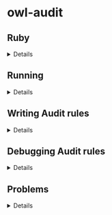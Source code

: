 # owl-audit

## Ruby

<details>
<summary>Details</summary>

The audit framework was originally written in jRuby 1.7

To install:

1) Create a file: `~/.rvmrc` with the following:

```
rvm_silence_path_mismatch_check_flag=1
rvm_ignore_gemsets_flag=1
```

2) Install RVM

```zsh
curl -sSL https://get.rvm.io | bash -s stable --ruby=jruby-1.7 --without-gems="gem-wrappers rubygems-bundler rake bundler"
```

3) Update `~/.zshrc`

```zsh
export PATH="$PATH:$HOME/.rvm/bin"
source $HOME/.rvm/scripts/rvm
```

4) Select jRuby 1.7.27

```zsh
rvm use jruby-1.7.27
```

</details>

## Running

<details>
<summary>Details</summary>

1) Load Fuseki

  - Start fuseki
  - Load OML data (eg., use the firesat-example, execute the gradle task `omlLoad`)

2) Get list of IRIs

    ```sparql
    select distinct ?iri where { 
      graph ?graph {} 
      BIND (str(?graph) AS ?iri)
    } order by ?iri
    ```
  
  Save the output as [iris.list](example/iris.list)

3) Run Audits

    Build the library (`./gradlew owl-audit:build`) then invoke the jar file like this:
  
    ```
    java -jar <path to owl-audit-<version>.jar --help
    ```
  
    Alternatively, run the audits from "source" after setting up the Ruby environment as follows:
    
    ```
    cd owl-audit
    export RUBYLIB=`pwd`/src/main/resources/audit-framework:`pwd`/src/main/resources/rubygems/logger-application-0.0.2/lib
    ```

4) Examples

  <details>
  <summary>audits/bundle</summary>
  
  ```
  ./src/main/resources/audit-framework/tools/run-audits-jena-cli \
      --host localhost \
      --port 3030 \
      --dataset firesat \
      --audit-tree `pwd`/example/audits/bundle \
      --iri-file `pwd`/example/iris.list \
      --prefix-file `pwd`/example/prefixes.yaml \
      --output-file `pwd`/example/results/test-bundle.xml
  ```
  
  
  See [example/results/test-bundle.xml](example/results/test-bundle.xml)
  
  </details>
  
  
  <details>
  <summary>audits/non-recurring</summary>
  
  
  ```
  ./src/main/resources/audit-framework/tools/run-audits-jena-cli \
      --host localhost \
      --port 3030 \
      --dataset firesat \
      --audit-tree `pwd`/example/audits/non-recurring \
      --iri-file `pwd`/example/iris.list \
      --prefix-file `pwd`/example/prefixes.yaml \
      --output-file `pwd`/example/results/test-non-recurring.xml
  ```
  
  See [example/results/test-non-recurring.xml](example/results/test-non-recurring.xml)
  
  </details>
  
  
  <details>
  <summary>audits/group/special</summary>
  
  ```
  ./src/main/resources/audit-framework/tools/run-audits-jena-cli \
      --host localhost \
      --port 3030 \
      --dataset firesat \
      --audit-tree `pwd`/exammple/audits/group/special \
      --iri-file `pwd`/example/iris.list \
      --prefix-file `pwd`/example/prefixes.yaml \
      --output-file `pwd`/example/results/test-group-special.xml
  ```
  
  See [example/results/test-group-special.xml](example/results/test-group-special.xml)
  
  </details>
  
  
  <details>
  <summary>audits/group/all/other</summary>
  
  ```
  ./src/main/resources/audit-framework/tools/run-audits-jena-cli \
      --host localhost \
      --port 3030 \
      --dataset firesat \
      --audit-tree `pwd`/example/audits/group/all/other \
      --iri-file `pwd`/example/iris.list \
      --prefix-file `pwd`/example/prefixes.yaml \
      --output-file `pwd`/example/results/test-group-all-other.xml
  F, [2020-12-01 12:01:16 #2879080] FATAL -- run-audits-jena: Detected an exception. Stopping ... 
  Exception Occurred: undefined method `map' for nil:NilClass.
  Backtrace:
  - (erb):50:in `result'
  - org/jruby/RubyKernel.java:1079:in `eval'
  - /home/rouquette/.rvm/rubies/jruby-1.7.27/lib/ruby/1.9/erb.rb:838:in `result'
  - /opt/local/github.opencaesar/owl-tools/owl-audit/lib/Audit/JenaAudit.rb:75:in `run'
  - /opt/local/github.opencaesar/owl-tools/owl-audit/lib/Audit/JenaAudit.rb:175:in `start'
  - org/jruby/RubyKernel.java:1479:in `loop'
  - /opt/local/github.opencaesar/owl-tools/owl-audit/lib/Audit/JenaAudit.rb:171:in `start' (RuntimeError)
  /opt/local/github.opencaesar/owl-tools/owl-audit/lib/Audit/JenaAudit.rb:179:in `start'
  org/jruby/RubyKernel.java:1479:in `loop'
  /opt/local/github.opencaesar/owl-tools/owl-audit/lib/Audit/JenaAudit.rb:171:in `start'
  ```
  
  </details>
  
  
  <details>
  <summary>audits/group/all/no-embedding</summary>
  
  ```
  ./src/main/resources/audit-framework/tools/run-audits-jena-cli \
      --host localhost \
      --port 3030 \
      --dataset firesat \
      --audit-tree `pwd`/example/audits/group/all/no-embedding \
      --iri-file `pwd`/example/iris.list \
      --prefix-file `pwd`/example/prefixes.yaml \
      --output-file `pwd`/example/results/test-group-all-no-embedding.xml
  .
  F, [2020-12-01 12:02:09 #2879610] FATAL -- run-audits-jena: Detected an exception. Stopping ... 
  Exception Occurred: Line 869, column 66: Unresolved prefixed name: owl2-mof2-backbone:topReifiedStructuredDataPropertySource.
  Backtrace:
  - com.hp.hpl.jena.sparql.lang.ParserBase.throwParseException(com/hp/hpl/jena/sparql/lang/ParserBase.java:661)
  - com.hp.hpl.jena.sparql.lang.ParserBase.resolvePName(com/hp/hpl/jena/sparql/lang/ParserBase.java:274)
  - com.hp.hpl.jena.sparql.lang.sparql_11.SPARQLParser11.PrefixedName(com/hp/hpl/jena/sparql/lang/sparql_11/SPARQLParser11.java:4888)
  - com.hp.hpl.jena.sparql.lang.sparql_11.SPARQLParser11.iri(com/hp/hpl/jena/sparql/lang/sparql_11/SPARQLParser11.java:4872)
  - com.hp.hpl.jena.sparql.lang.sparql_11.SPARQLParser11.GraphTerm(com/hp/hpl/jena/sparql/lang/sparql_11/SPARQLParser11.java:3389)
  - com.hp.hpl.jena.sparql.lang.sparql_11.SPARQLParser11.VarOrTerm(com/hp/hpl/jena/sparql/lang/sparql_11/SPARQLParser11.java:3331)
  - com.hp.hpl.jena.sparql.lang.sparql_11.SPARQLParser11.GraphNodePath(com/hp/hpl/jena/sparql/lang/sparql_11/SPARQLParser11.java:3287)
  - com.hp.hpl.jena.sparql.lang.sparql_11.SPARQLParser11.ObjectPath(com/hp/hpl/jena/sparql/lang/sparql_11/SPARQLParser11.java:2793)
  - com.hp.hpl.jena.sparql.lang.sparql_11.SPARQLParser11.ObjectListPath(com/hp/hpl/jena/sparql/lang/sparql_11/SPARQLParser11.java:2774)
  - com.hp.hpl.jena.sparql.lang.sparql_11.SPARQLParser11.PropertyListPathNotEmpty(com/hp/hpl/jena/sparql/lang/sparql_11/SPARQLParser11.java:2705)
  - com.hp.hpl.jena.sparql.lang.sparql_11.SPARQLParser11.TriplesSameSubjectPath(com/hp/hpl/jena/sparql/lang/sparql_11/SPARQLParser11.java:2649)
  - com.hp.hpl.jena.sparql.lang.sparql_11.SPARQLParser11.TriplesBlock(com/hp/hpl/jena/sparql/lang/sparql_11/SPARQLParser11.java:1819)
  - com.hp.hpl.jena.sparql.lang.sparql_11.SPARQLParser11.GroupGraphPatternSub(com/hp/hpl/jena/sparql/lang/sparql_11/SPARQLParser11.java:1740)
  - com.hp.hpl.jena.sparql.lang.sparql_11.SPARQLParser11.GroupGraphPattern(com/hp/hpl/jena/sparql/lang/sparql_11/SPARQLParser11.java:1702)
  - com.hp.hpl.jena.sparql.lang.sparql_11.SPARQLParser11.ExistsFunc(com/hp/hpl/jena/sparql/lang/sparql_11/SPARQLParser11.java:4412)
  - com.hp.hpl.jena.sparql.lang.sparql_11.SPARQLParser11.BuiltInCall(com/hp/hpl/jena/sparql/lang/sparql_11/SPARQLParser11.java:4329)
  - com.hp.hpl.jena.sparql.lang.sparql_11.SPARQLParser11.PrimaryExpression(com/hp/hpl/jena/sparql/lang/sparql_11/SPARQLParser11.java:3881)
  - com.hp.hpl.jena.sparql.lang.sparql_11.SPARQLParser11.UnaryExpression(com/hp/hpl/jena/sparql/lang/sparql_11/SPARQLParser11.java:3802)
  - com.hp.hpl.jena.sparql.lang.sparql_11.SPARQLParser11.MultiplicativeExpression(com/hp/hpl/jena/sparql/lang/sparql_11/SPARQLParser11.java:3669)
  - com.hp.hpl.jena.sparql.lang.sparql_11.SPARQLParser11.AdditiveExpression(com/hp/hpl/jena/sparql/lang/sparql_11/SPARQLParser11.java:3567)
  - com.hp.hpl.jena.sparql.lang.sparql_11.SPARQLParser11.NumericExpression(com/hp/hpl/jena/sparql/lang/sparql_11/SPARQLParser11.java:3560)
  - com.hp.hpl.jena.sparql.lang.sparql_11.SPARQLParser11.RelationalExpression(com/hp/hpl/jena/sparql/lang/sparql_11/SPARQLParser11.java:3492)
  - com.hp.hpl.jena.sparql.lang.sparql_11.SPARQLParser11.ValueLogical(com/hp/hpl/jena/sparql/lang/sparql_11/SPARQLParser11.java:3485)
  - com.hp.hpl.jena.sparql.lang.sparql_11.SPARQLParser11.ConditionalAndExpression(com/hp/hpl/jena/sparql/lang/sparql_11/SPARQLParser11.java:3476)
  - com.hp.hpl.jena.sparql.lang.sparql_11.SPARQLParser11.ConditionalOrExpression(com/hp/hpl/jena/sparql/lang/sparql_11/SPARQLParser11.java:3443)
  - com.hp.hpl.jena.sparql.lang.sparql_11.SPARQLParser11.Expression(com/hp/hpl/jena/sparql/lang/sparql_11/SPARQLParser11.java:3436)
  - com.hp.hpl.jena.sparql.lang.sparql_11.SPARQLParser11.Bind(com/hp/hpl/jena/sparql/lang/sparql_11/SPARQLParser11.java:1945)
  - com.hp.hpl.jena.sparql.lang.sparql_11.SPARQLParser11.GraphPatternNotTriples(com/hp/hpl/jena/sparql/lang/sparql_11/SPARQLParser11.java:1891)
  - com.hp.hpl.jena.sparql.lang.sparql_11.SPARQLParser11.GroupGraphPatternSub(com/hp/hpl/jena/sparql/lang/sparql_11/SPARQLParser11.java:1765)
  - com.hp.hpl.jena.sparql.lang.sparql_11.SPARQLParser11.GroupGraphPattern(com/hp/hpl/jena/sparql/lang/sparql_11/SPARQLParser11.java:1702)
  - com.hp.hpl.jena.sparql.lang.sparql_11.SPARQLParser11.WhereClause(com/hp/hpl/jena/sparql/lang/sparql_11/SPARQLParser11.java:446)
  - com.hp.hpl.jena.sparql.lang.sparql_11.SPARQLParser11.SelectQuery(com/hp/hpl/jena/sparql/lang/sparql_11/SPARQLParser11.java:134)
  - com.hp.hpl.jena.sparql.lang.sparql_11.SPARQLParser11.Query(com/hp/hpl/jena/sparql/lang/sparql_11/SPARQLParser11.java:50)
  - com.hp.hpl.jena.sparql.lang.sparql_11.SPARQLParser11.QueryUnit(com/hp/hpl/jena/sparql/lang/sparql_11/SPARQLParser11.java:41)
  - com.hp.hpl.jena.sparql.lang.ParserSPARQL11$1.exec(com/hp/hpl/jena/sparql/lang/ParserSPARQL11.java:49)
  - com.hp.hpl.jena.sparql.lang.ParserSPARQL11.perform(com/hp/hpl/jena/sparql/lang/ParserSPARQL11.java:98)
  - com.hp.hpl.jena.sparql.lang.ParserSPARQL11.parse$(com/hp/hpl/jena/sparql/lang/ParserSPARQL11.java:53)
  - com.hp.hpl.jena.sparql.lang.SPARQLParser.parse(com/hp/hpl/jena/sparql/lang/SPARQLParser.java:37)
  - com.hp.hpl.jena.query.QueryFactory.parse(com/hp/hpl/jena/query/QueryFactory.java:156)
  - com.hp.hpl.jena.query.QueryFactory.create(com/hp/hpl/jena/query/QueryFactory.java:79)
  - com.hp.hpl.jena.query.QueryFactory.create(com/hp/hpl/jena/query/QueryFactory.java:52)
  - com.hp.hpl.jena.query.QueryFactory.create(com/hp/hpl/jena/query/QueryFactory.java:40)
  - com.hp.hpl.jena.query.ParameterizedSparqlString.asQuery(com/hp/hpl/jena/query/ParameterizedSparqlString.java:1384)
  - jdk.internal.reflect.DelegatingMethodAccessorImpl.invoke(jdk/internal/reflect/DelegatingMethodAccessorImpl.java:43)
  - java.lang.reflect.Method.invoke(java/lang/reflect/Method.java:566)
  
  ```
  
  </details>

</details>

## Writing Audit rules

<details>
<summary>Details</summary>

Audits are SPARQL queries written in Ruby's [ERB](https://docs.ruby-lang.org/en/2.3.0/ERB.html) templating syntax with additional features designed to reduce the tedious aspects
of writing and composing SPARQL queries.

An audit is a Ruby file (i.e., `*.rb`).

- The name of the file is the name of the audit.

- The contents of the file specifies up to 4 sections:

  1) The name of the audit; which is typically a human-friendly rendering of the file name.
    
     Example: [example/audits/bundle/imce/every-entity-aspect-or-rop-is-a-ce.rb](example/audits/bundle/imce/every-entity-aspect-or-rop-is-a-ce.rb)
    
     ```ruby
     name 'every entity, aspect, or reified object property is a characterized element'
     ```
     
  2) A template SPARQL query `query %q{ .... }`

     Use the template directive
     `<%= @namespace_defs %>` instead of writing
     [SPARQL namespace prefixes](https://www.w3.org/TR/sparql11-query/#docNamespaces).
     The expansion of this directive will contain namespace prefixes
     from the `--prefix-file` command line argument augmented with the prefixes found
     from the transitive closure of ontology imports from the `--iri-file`
     command line argument.
     
     To restrict a SPARQL query to [named graphs](https://www.w3.org/TR/sparql11-query/#specDataset),
     use one of the following template directives:
     
     - `<%= @from_clauses_by_group[GG] %>`
      
       - `GG` can be either `'imce'`, `'named'` or `'imported'`.
        
     - `<%= @from_clauses_by_group_by_type[TT][KK] %>`
       
       - `TT` can be either `'named'` or `'imported'`
       - `KK` can be either `ClassEntailments`, `IndividualEntailments` or `PropertyEntailments`.
    
  3) An optional predicate for generating an optional message for each result.
    
     ```ruby
     predicate do |r|
       # Array of message results.
       msg = []
       # Test the result r and if applicable, add a new explanation message
       msg << 'Some message.' unless SomeTest(r)
       msg.empty? ? [true, nil] : [false, msg.join(' ')]
     end
     ```
     
   4) A mapping of the result to a single IRI identifying the entity being audited.
    
      Suppose the SPARQL query had a select statement like this:
      
      ```sparql
      select distinct ?a ?b ?c 
      ...
      ```
      
      If `?a` identifies the entity being audited, then add:
    
      ```ruby
      case_name { |r| r.a.to_qname(@namespace_by_prefix) }
      ```
      
</details>

## Debugging Audit rules

<details>
<summary>Details</summary>

Suppose audits are executed like this:

```
java -jar <path>/owl-audit-<version>.jar \
  --host localhost \
  --port 3030 \
  --dataset firesat \
  --audit-tree ./example/audits/bundle \
  --iri-file ./exampleiris.list \
  --prefix-file ./exampleprefixes.yaml \
  --output-file ./example/results/tests.xml 
```

To debug the Audit rules, execute with the `--debug` option and save the output to a log file:

```
java -jar <path>/owl-audit-<version>.jar \
  --host localhost \
  --port 3030 \
  --dataset firesat \
  --audit-tree ./example/audits/bundle \
  --iri-file ./example/iris.list \
  --prefix-file ./example/prefixes.yaml \
  --output-file ./example/results/tests.xml \
  --debug > ./build/tests.log 2>&1
```

The log file, `./build/tests.log`, will show multiple sequences of the following:

- A separating log entry of `=` signs.
- The SPARQL endpoint.
- The SPARQL query.
- Log entries for each solution.

For example:

```
D, [2020-12-06 15:04:26 #584063] DEBUG -- run-audits-jena.rb: ===============
D, [2020-12-06 15:04:26 #584063] DEBUG -- run-audits-jena.rb: SPARQL endpoint: http://localhost:3030/firesat
D, [2020-12-06 15:04:26 #584063] DEBUG -- run-audits-jena.rb: SPARQL query:
SELECT  ?imported
FROM <http://imce.jpl.nasa.gov/discipline/fse/assemblies>
WHERE
  { <http://imce.jpl.nasa.gov/discipline/fse/assemblies> <http://www.w3.org/2002/07/owl#imports> ?imported }

D, [2020-12-06 15:04:26 #584063] DEBUG -- run-audits-jena.rb: solution: ( ?imported = <http://imce.jpl.nasa.gov/discipline/fse/fse> )
```

The SPARQL query shown in the log corresponds to the expansion of the DSL audit query.
Copying the SPARQL query and pasting it in a Fuseki web interface facilitates debugging 
the logic of a DSL audit query.

</details>

## Problems

<details>
<summary>Details</summary>

- Missing Ruby gem for `zip` 

  Which version is compatible with jRuby-1.7?
  https://github.com/rubyzip/rubyzip/releases
  
  For example, rubyzip-1.1.7 requires jRuby >= 1.9.2
  
  Without `zip`, we cannot use the option `--report` that would
  create a zip file.
  
- The option `--audit-dir` seems ineffective but `--audit-tree` seems to work.
  
  
</details>
